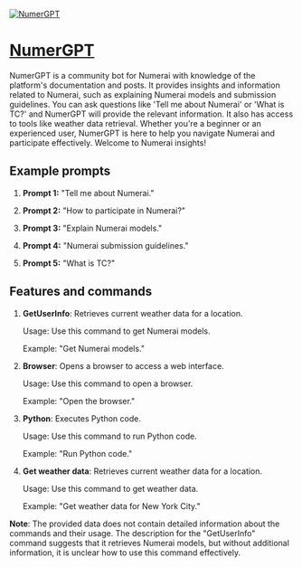 [![NumerGPT](https://files.oaiusercontent.com/file-HD1lnEmkhWb0CBklnZFIOl5z?se=2123-10-16T21%3A30%3A07Z&sp=r&sv=2021-08-06&sr=b&rscc=max-age%3D31536000%2C%20immutable&rscd=attachment%3B%20filename%3Db68fd209-7585-4849-b2e0-6db7ef5f628f.png&sig=%2BOWUWHEoSzOcNOTAG2ppmxsGlC44TWlqTOGXd6MwTfs%3D)](https://chat.openai.com/g/g-sFFxYLPLZ-numergpt)

# [NumerGPT](https://chat.openai.com/g/g-sFFxYLPLZ-numergpt)

NumerGPT is a community bot for Numerai with knowledge of the platform's documentation and posts. It provides insights and information related to Numerai, such as explaining Numerai models and submission guidelines. You can ask questions like 'Tell me about Numerai' or 'What is TC?' and NumerGPT will provide the relevant information. It also has access to tools like weather data retrieval. Whether you're a beginner or an experienced user, NumerGPT is here to help you navigate Numerai and participate effectively. Welcome to Numerai insights!

## Example prompts

1. **Prompt 1:** "Tell me about Numerai."

2. **Prompt 2:** "How to participate in Numerai?"

3. **Prompt 3:** "Explain Numerai models."

4. **Prompt 4:** "Numerai submission guidelines."

5. **Prompt 5:** "What is TC?"

## Features and commands

1. **GetUserInfo**: Retrieves current weather data for a location.

   Usage: Use this command to get Numerai models.

   Example: "Get Numerai models."

2. **Browser**: Opens a browser to access a web interface.

   Usage: Use this command to open a browser.

   Example: "Open the browser."

3. **Python**: Executes Python code.

   Usage: Use this command to run Python code.

   Example: "Run Python code."

4. **Get weather data**: Retrieves current weather data for a location.

   Usage: Use this command to get weather data.

   Example: "Get weather data for New York City."

**Note**: The provided data does not contain detailed information about the commands and their usage. The description for the "GetUserInfo" command suggests that it retrieves Numerai models, but without additional information, it is unclear how to use this command effectively.